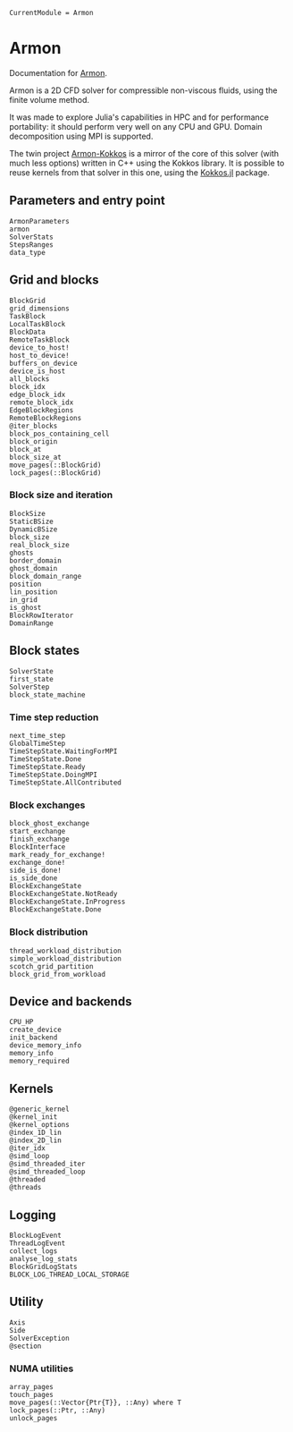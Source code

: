 ```@meta
CurrentModule = Armon
```

# Armon

Documentation for [Armon](https://github.com/Keluaa/Armon.jl).

Armon is a 2D CFD solver for compressible non-viscous fluids, using the finite volume method.

It was made to explore Julia's capabilities in HPC and for performance portability: it should
perform very well on any CPU and GPU.
Domain decomposition using MPI is supported.

The twin project [Armon-Kokkos](https://github.com/Keluaa/Armon-Kokkos) is a mirror of the core of
this solver (with much less options) written in C++ using the Kokkos library.
It is possible to reuse kernels from that solver in this one, using the
[Kokkos.jl](https://github.com/Keluaa/Kokkos.jl) package.

## Parameters and entry point

```@docs
ArmonParameters
armon
SolverStats
StepsRanges
data_type
```

## Grid and blocks

```@docs
BlockGrid
grid_dimensions
TaskBlock
LocalTaskBlock
BlockData
RemoteTaskBlock
device_to_host!
host_to_device!
buffers_on_device
device_is_host
all_blocks
block_idx
edge_block_idx
remote_block_idx
EdgeBlockRegions
RemoteBlockRegions
@iter_blocks
block_pos_containing_cell
block_origin
block_at
block_size_at
move_pages(::BlockGrid)
lock_pages(::BlockGrid)
```

### Block size and iteration

```@docs
BlockSize
StaticBSize
DynamicBSize
block_size
real_block_size
ghosts
border_domain
ghost_domain
block_domain_range
position
lin_position
in_grid
is_ghost
BlockRowIterator
DomainRange
```

## Block states

```@docs
SolverState
first_state
SolverStep
block_state_machine
```

### Time step reduction

```@docs
next_time_step
GlobalTimeStep
TimeStepState.WaitingForMPI
TimeStepState.Done
TimeStepState.Ready
TimeStepState.DoingMPI
TimeStepState.AllContributed
```

### Block exchanges

```@docs
block_ghost_exchange
start_exchange
finish_exchange
BlockInterface
mark_ready_for_exchange!
exchange_done!
side_is_done!
is_side_done
BlockExchangeState
BlockExchangeState.NotReady
BlockExchangeState.InProgress
BlockExchangeState.Done
```

### Block distribution

```@docs
thread_workload_distribution
simple_workload_distribution
scotch_grid_partition
block_grid_from_workload
```

## Device and backends

```@docs
CPU_HP
create_device
init_backend
device_memory_info
memory_info
memory_required
```

## Kernels

```@docs
@generic_kernel
@kernel_init
@kernel_options
@index_1D_lin
@index_2D_lin
@iter_idx
@simd_loop
@simd_threaded_iter
@simd_threaded_loop
@threaded
@threads
```

## Logging

```@docs
BlockLogEvent
ThreadLogEvent
collect_logs
analyse_log_stats
BlockGridLogStats
BLOCK_LOG_THREAD_LOCAL_STORAGE
```

## Utility

```@docs
Axis
Side
SolverException
@section
```

### NUMA utilities

```@docs
array_pages
touch_pages
move_pages(::Vector{Ptr{T}}, ::Any) where T
lock_pages(::Ptr, ::Any)
unlock_pages
```
